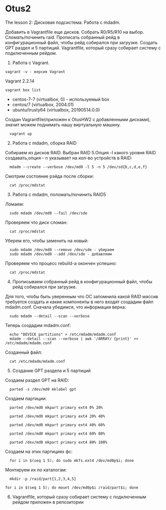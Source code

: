 # Otus2
The lesson 2: Дисковая подсистема. Работа с mdadm.

Добавить в Vagrantfile еще дисков.
Собрать R0/R5/R10 на выбор.
Сломать/починить raid.
Прописать собранный рейд в конфигурационный файл, чтобы рейд собирался при загрузке.
Создать GPT раздел и 5 партиций.
Vagrantfile, который сразу собирает систему с подключенным рейдом.

1. Работа с Vagrant.

  ```
  vagrant -v - версия Vagrant
  ```
  
Vagrant 2.2.14

  ```
  vagrant box list
  ```

- centos-7-7      (virtualbox, 0) - используемый box
- centos/7        (virtualbox, 2004.01)
- ubuntu/trusty64 (virtualbox, 20190514.0.0)

Создан Vagrantfile(приложен к OtusHW2 с добавленными дисками), значит можем поднимать нашу виртуальную машину.

```
  vagrant up
``` 

2. Работа с mdadm, сборка RAID

Собираем из дисков RAID. Выбран RAID 5.Опция -l какого уровня RAID создавать,опция - n указывает на кол-во устройств в RAID:

```
  mdadm --create --verbose /dev/md0 -l 5 -n 5 /dev/sd{b,c,d,e,f}
```
  
Смотрим состояние рэйда после сборки:

```
  cat /proc/mdstat
```

3. Работа с mdadm, поломать/починить RAID5

Ломаем:

```
  sudo mdadm /dev/md0 --fail /dev/sde
```
  
Проверяем что диск сломан:

```
  cat /proc/mdstat
```
  
Уберем его, чтобы заменить на новый:

```
  sudo mdadm /dev/md0 --remove /dev/sde - убираем
  sudo mdadm /dev/md0 --add /dev/sde - добавляем
```
  
Проверяем что процесс rebuild-а окончен успешно:

```
  cat /proc/mdstat
```
 
4. Прописываем собранный рейд в конфигурационный файл, чтобы рейд собирался при загрузке.

Для того, чтобы быть уверенным что ОС запомнила какой RAID массив требуется создать и какие компоненты в него входят создадим файл mdadm.conf. Сначала убедимся, что информация верна:

```
  sudo mdadm --detail --scan --verbose
```

Теперь создадим mdadm.conf:

```
  echo "DEVICE partitions" > /etc/mdadm/mdadm.conf
  mdadm --detail --scan --verbose | awk '/ARRAY/ {print}' >> /etc/mdadm/mdadm.conf
```

Созданный файл:

```
  cat /etc/mdadm/mdadm.conf
```

5. Создание GPT раздела и 5 партиций

Создаем раздел GPT на RAID:

```
  parted -s /dev/md0 mklabel gpt
```

Создаем партиции:

```
  parted /dev/md0 mkpart primary ext4 0% 20%
  
  parted /dev/md0 mkpart primary ext4 20% 40%
  
  parted /dev/md0 mkpart primary ext4 40% 60%
  
  parted /dev/md0 mkpart primary ext4 60% 80%
  
  parted /dev/md0 mkpart primary ext4 80% 100%
```
  
Создаем на этих партициях фс:

```
  for i in $(seq 1 5); do sudo mkfs.ext4 /dev/md0p$i; done
```

Монтируем их по каталогам:
```
  mkdir -p /raid/part{1,2,3,4,5}

for i in $(seq 1 5); do mount /dev/md0p$i /raid/part$i; done
```
6. Vagrantfile, который сразу собирает систему с подключенным рейдом приложен в репозитории
